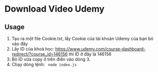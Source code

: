# Download Video Udemy

## Usage

1. Tạo ra một file Cookie.txt, lấy Cookie của tài khoản Udemy của bạn bỏ vào đây
2. Lấy ID của khoá học: https://www.udemy.com/course-dashboard-redirect/?course_id=146156 thì ID ở đây là 146156
3. Bỏ ID vừa copy ở trên điền vào dòng 3.
4. Chạy dòng lệnh: ` node index.js`
